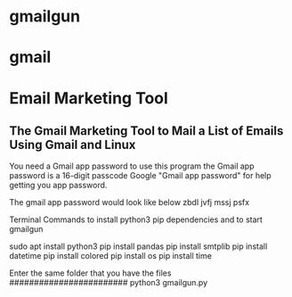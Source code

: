 # gmailgun
# gmail
# Email Marketing Tool

The Gmail Marketing Tool to Mail a List of Emails
Using Gmail and Linux
-------------------------------------------------
You need a Gmail app password to use this program
the Gmail app password is a 16-digit passcode
Google "Gmail app password" for help
getting you app password.

The gmail app password would look like below
zbdl jvfj mssj psfx

Terminal Commands to install python3 
pip dependencies
and to start gmailgun

sudo apt install python3
pip install pandas 
pip install smtplib
pip install datetime
pip install colored
pip install os
pip install time

Enter the same folder that you have the files
########################
python3 gmailgun.py
